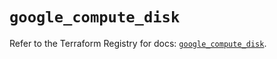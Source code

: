 # `google_compute_disk`

Refer to the Terraform Registry for docs: [`google_compute_disk`](https://registry.terraform.io/providers/hashicorp/google-beta/5.29.0/docs/resources/google_compute_disk).
